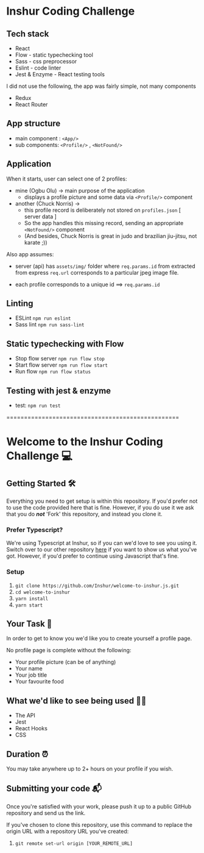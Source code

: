 # Inshur Coding Challenge

## Tech stack

- React
- Flow - static typechecking tool
- Sass - css preprocessor
- Eslint - code linter
- Jest & Enzyme - React testing tools

I did not use the following, the app was fairly simple, not many components
- Redux
- React Router

## App structure

- main component : ```<App/>```
- sub components: ```<Profile/>``` , ```<NotFound/>```

## Application
When it starts, user can select one of 2 profiles:
- mine (Ogbu Olu) -> main purpose of the application
  - displays a profile picture and some data via `<Profile/>` component
- another (Chuck Norris) -> 
  - this profile record is deliberately not stored on `profiles.json` [ server data ]
  - So the app handles this missing record, sending an appropriate `<NotFound/>` component
  - (And besides, Chuck Norris is great in judo and brazilian jiu-jitsu, not karate ;))

Also app assumes:
  - server (api) has `assets/img/` folder where `req.params.id` from extracted from express `req.url` corresponds to a particular jpeg image file.

  - each profile corresponds to a unique id ==> `req.params.id`

## Linting

- ESLint `npm run eslint`
- Sass lint `npm run sass-lint`


## Static typechecking with Flow

- Stop flow server `npm run flow stop`
- Start flow server `npm run flow start`
- Run flow `npm run flow status`

## Testing with jest & enzyme

- test: `npm run test`

=================================================





# Welcome to the Inshur Coding Challenge 💻

## Getting Started 🛠
Everything you need to get setup is within this repository. If you'd prefer not to use the code provided here that is fine. However, if you do use it we ask that you do **_not_** 'Fork' this repository, and instead you clone it.

### Prefer Typescript?
We're using Typescript at Inshur, so if you can we'd love to see you using it. Switch over to our other repository [here](https://github.com/Inshur/welcome-to-inshur) if you want to show us what you've got. However, if you'd prefer to continue using Javascript that's fine.

### Setup
1. `git clone https://github.com/Inshur/welcome-to-inshur.js.git`
1. `cd welcome-to-inshur`
1. `yarn install`
1. `yarn start`

## Your Task 📝
In order to get to know you we'd like you to create yourself a profile page.

No profile page is complete without the following:
- Your profile picture (can be of anything)
- Your name
- Your job title
- Your favourite food

## What we'd like to see being used 🕵️‍♂️
- The API
- Jest
- React Hooks
- CSS

## Duration ⏰
You may take anywhere up to 2+ hours on your profile if you wish.

## Submitting your code 📬
Once you're satisfied with your work, please push it up to a public GitHub repository and send us the link. 

If you've chosen to clone this repository, use this command to replace the origin URL with a repository URL you've created:
1. `git remote set-url origin [YOUR_REMOTE_URL]`
